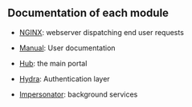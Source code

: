 ## Documentation of each module

 * [NGINX](nginx/README.md): webserver dispatching end user requests
 
 * [Manual](manual/README.md): User documentation
 
 * [Hub](hub/README.md): the main portal
 * [Hydra](hydra/README.md): Authentication layer
 * [Impersonator](impersonator/README.md): background services

 
